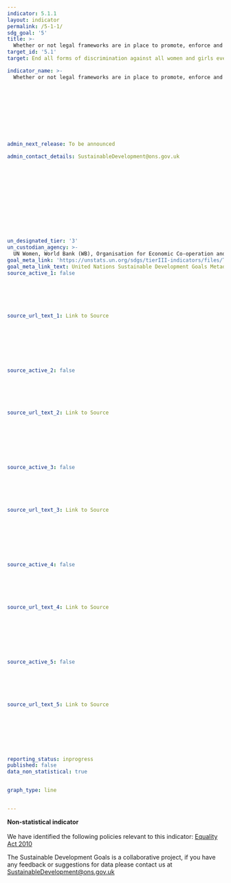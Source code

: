 ```yaml
---
indicator: 5.1.1
layout: indicator
permalink: /5-1-1/
sdg_goal: '5'
title: >-
  Whether or not legal frameworks are in place to promote, enforce and monitor equality and non-discrimination on the basis of sex
target_id: '5.1'
target: End all forms of discrimination against all women and girls everywhere

indicator_name: >-
  Whether or not legal frameworks are in place to promote, enforce and monitor equality and non-discrimination on the basis of sex










admin_next_release: To be announced

admin_contact_details: SustainableDevelopment@ons.gov.uk













un_designated_tier: '3'
un_custodian_agency: >-
  UN Women, World Bank (WB), Organisation for Economic Co-operation and Development (OECD)Development Centre
goal_meta_link: 'https://unstats.un.org/sdgs/tierIII-indicators/files/Tier3-05-01-01.pdf'
goal_meta_link_text: United Nations Sustainable Development Goals Metadata (PDF 4.0 MB)
source_active_1: false






source_url_text_1: Link to Source








source_active_2: false






source_url_text_2: Link to Source








source_active_3: false






source_url_text_3: Link to Source








source_active_4: false






source_url_text_4: Link to Source








source_active_5: false






source_url_text_5: Link to Source








reporting_status: inprogress
published: false
data_non_statistical: true


graph_type: line


---
```

**Non-statistical indicator**<br><br>We have identified the following policies relevant to this indicator: [Equality Act 2010](https://www.gov.uk/guidance/equality-act-2010-guidance)

The Sustainable Development Goals is a collaborative project, if you have any feedback or suggestions for data please contact us at <SustainableDevelopment@ons.gov.uk>


